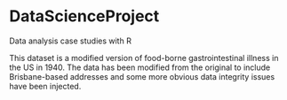 # DataScienceProject
Data analysis case studies with R 

This dataset is a modified version of food-borne gastrointestinal illness in the US in 1940. The data has been modified from the original to include Brisbane-based addresses and some more obvious data integrity issues have been injected.
